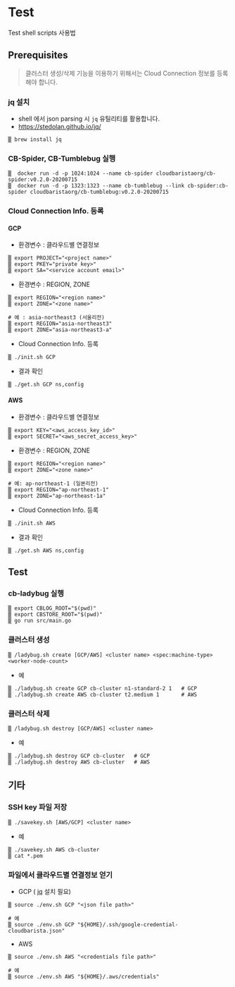 # Test 
Test shell scripts 사용법

## Prerequisites 
> 클러스터 생성/삭제 기능을 이용하기 위해서는 Cloud Connection 정보를 등록해야 합니다.

### jq 설치
* shell 에서 json parsing 시 `jq` 유틸리티를 활용합니다.
* https://stedolan.github.io/jq/

```
▒ brew install jq
```

### CB-Spider, CB-Tumblebug 실행

```
▒  docker run -d -p 1024:1024 --name cb-spider cloudbaristaorg/cb-spider:v0.2.0-20200715
▒  docker run -d -p 1323:1323 --name cb-tumblebug --link cb-spider:cb-spider cloudbaristaorg/cb-tumblebug:v0.2.0-20200715
```

### Cloud Connection Info. 등록

####  GCP

* 환경변수 : 클라우드별 연결정보

```
▒ export PROJECT="<project name>"
▒ export PKEY="private key>"
▒ export SA="<service account email>"
```

* 환경변수 : REGION, ZONE

```
▒ export REGION="<region name>" 
▒ export ZONE="<zone name>"

# 예 : asia-northeast3 (서울리전)
▒ export REGION="asia-northeast3" 
▒ export ZONE="asia-northeast3-a"
```

* Cloud Connection Info. 등록

```
▒ ./init.sh GCP
```

* 결과 확인

```
▒ ./get.sh GCP ns,config
```

#### AWS

* 환경변수 : 클라우드별 연결정보

```
▒ export KEY="<aws_access_key_id>"
▒ export SECRET="<aws_secret_access_key>"
```

* 환경변수 : REGION, ZONE

```
▒ export REGION="<region name>" 
▒ export ZONE="<zone name>"

# 예: ap-northeast-1 (일본리전)
▒ export REGION="ap-northeast-1"
▒ export ZONE="ap-northeast-1a"
```

* Cloud Connection Info. 등록

```
▒ ./init.sh AWS
```

* 결과 확인

```
▒ ./get.sh AWS ns,config
```

## Test 

### cb-ladybug 실행

```
▒ export CBLOG_ROOT="$(pwd)"
▒ export CBSTORE_ROOT="$(pwd)"
▒ go run src/main.go
```

### 클러스터 생성
```
▒ /ladybug.sh create [GCP/AWS] <cluster name> <spec:machine-type> <worker-node-count>
```

* 예
```
▒ ./ladybug.sh create GCP cb-cluster n1-standard-2 1   # GCP
▒ ./ladybug.sh create AWS cb-cluster t2.medium 1       # AWS
```

### 클러스터 삭제
```
▒ /ladybug.sh destroy [GCP/AWS] <cluster name>
```

* 예
```
▒ ./ladybug.sh destroy GCP cb-cluster   # GCP
▒ ./ladybug.sh destroy AWS cb-cluster   # AWS
```


## 기타

### SSH key 파일 저장

```
▒ ./savekey.sh [AWS/GCP] <cluster name>
```

* 예
```
▒ ./savekey.sh AWS cb-cluster
▒ cat *.pem
```

### 파일에서 클라우드별 연결정보 얻기

* GCP ( [jq](https://stedolan.github.io/jq/) 설치 필요)

```
▒ source ./env.sh GCP "<json file path>"

# 예
▒ source ./env.sh GCP "${HOME}/.ssh/google-credential-cloudbarista.json"
```

* AWS

```
▒ source ./env.sh AWS "<credentials file path>"

# 예
▒ source ./env.sh AWS "${HOME}/.aws/credentials"
```